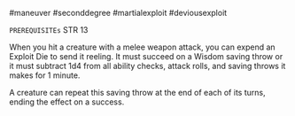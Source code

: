 #maneuver #seconddegree #martialexploit #deviousexploit 

`PREREQUISITEs`
STR 13

When you hit a creature with a melee weapon attack, you can expend an Exploit Die to send it reeling. It must succeed on a Wisdom saving throw or it must subtract 1d4 from all ability checks, attack rolls, and saving throws it makes for 1 minute.

A creature can repeat this saving throw at the end of each of its turns, ending the effect on a success.